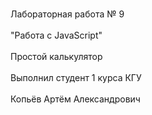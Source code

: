 <br>Лабораторная работа № 9</br>
<br>"Работа с JavaScript"</br>
<br>Простой калькулятор</br>
<br>Выполнил студент 1 курса КГУ</br>
<br>Копьёв Артём Александрович</br>
